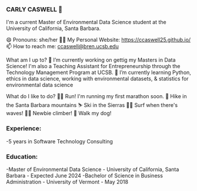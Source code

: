 ### CARLY CASWELL 👋
I'm a current Master of Environmental Data Science student at the University of California, Santa Barbara.

😄 Pronouns: she/her
👩‍💻 My Personal Website: https://ccaswell25.github.io/ 
📫 How to reach me: ccaswell@bren.ucsb.edu

What am I up to? 
 🔭 I’m currently working on gettig my Masters in Data Science! I'm also a Teaching Assistant for Entrepreneurship through the Technology Management Program at UCSB.
 🌱 I’m currently learning Python, ethics in data science, working with environmental datasets, & statistics for environmental data science


What do I like to do? 
🏃‍♀️ Run! I'm running my first marathon soon.
🥾 Hike in the Santa Barbara mountains
⛷ Ski in the Sierras
🏄‍♀️ Surf when there's waves!
🧗‍♀️ Newbie climber!
🐶 Walk my dog!

### Experience:
-5 years in Software Technology Consulting 
### Education:
-Master of Environmental Data Science - University of California, Santa Barbara - Expected June 2024
-Bachelor of Science in Business Administration - University of Vermont - May 2018

<!--
**ccaswell25/ccaswell25** is a ✨ _special_ ✨ repository because its `README.md` (this file) appears on your GitHub profile.

Here are some ideas to get you started:

- 🔭 I’m currently working on ...
- 🌱 I’m currently learning ...
- 👯 I’m looking to collaborate on ...
- 🤔 I’m looking for help with ...
- 💬 Ask me about ...
- 📫 How to reach me: ...
- 😄 Pronouns: ...
- ⚡ Fun fact: ...
-->
